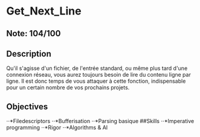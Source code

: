 # Get_Next_Line

## Note: 104/100

## Description

Qu'il s'agisse d'un fichier, de l'entrée standard, ou même plus tard d'une connexion réseau, vous aurez toujours besoin de lire du contenu ligne par ligne. Il est donc temps de vous attaquer à cette fonction, indispensable pour un certain nombre de vos prochains projets.

## Objectives
⋅⋅*Filedescriptors 
⋅⋅*Bufferisation 
⋅⋅*Parsing basique 
##Skills
⋅⋅*Imperative programming 
⋅⋅*Rigor 
⋅⋅*Algorithms & AI 
